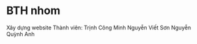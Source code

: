 # BTH nhom
Xây dựng website
Thành viên: Trịnh Công Minh
            Nguyễn Viết Sơn
            Nguyễn Quỳnh Anh
